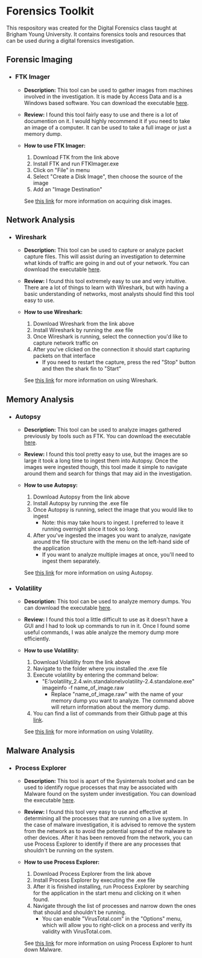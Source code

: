 # Forensics Toolkit
This respository was created for the Digital Forensics class taught at Brigham Young University. It contains forensics tools and resources that can be used during a digital forensics investigation. 

Forensic Imaging
---
* ### FTK Imager
    * **Description:** This tool can be used to gather images from machines involved in the investigation. It is made by Access Data and is a Windows based software. You can download the executable [here](https://accessdata.com/product-download/ftk-imager-version-4.2.0).
    * **Review:** I found this tool fairly easy to use and there is a lot of documention on it. I would highly recommend it if you need to take an image of a computer. It can be used to take a full image or just a memory dump. 
    * **How to use FTK Imager:** 
         1. Download FTK from the link above
         2. Install FTK and run FTKImager.exe
         3. Click on "File" in menu
         4. Select "Create a Disk Image", then choose the source of the image
         5. Add an "Image Destination"
         
         See [this link](https://digital-forensics.sans.org/blog/2009/06/18/forensics-101-acquiring-an-image-with-ftk-imager/) for more information on acquiring disk images. 
         
Network Analysis
---
* ### Wireshark
    * **Description:** This tool can be used to capture or analyze packet capture files. This will assist during an investigation to determine what kinds of traffic are going in and out of your network. You can download the executable [here](https://www.wireshark.org/download.html).
    * **Review:** I found this tool extremely easy to use and very intuitive. There are a lot of things to learn with Wireshark, but with having a basic understanding of networks, most analysts should find this tool easy to use. 
    * **How to use Wireshark:** 
         1. Download Wireshark from the link above
         2. Install Wireshark by running the .exe file
         3. Once Wireshark is running, select the connection you'd like to capture network traffic on
         4. After you've clicked on the connection it should start capturing packets on that interface
            * If you need to restart the capture, press the red "Stop" button and then the shark fin to "Start" 
         
         See [this link](https://www.wireshark.org/docs/) for more information on using Wireshark. 

Memory Analysis
---
* ### Autopsy
    * **Description:** This tool can be used to analyze images gathered previously by tools such as FTK. You can download the executable [here](https://www.sleuthkit.org/autopsy/download.php).
    * **Review:** I found this tool pretty easy to use, but the images are so large it took a long time to ingest them into Autopsy. Once the images were ingested though, this tool made it simple to navigate around them and search for things that may aid in the investigation. 
    * **How to use Autopsy:** 
         1. Download Autopsy from the link above
         2. Install Autopsy by running the .exe file
         3. Once Autopsy is running, select the image that you would like to ingest
            * Note: this may take hours to ingest. I preferred to leave it running overnight since it took so long. 
         4. After you've ingested the images you want to analyze, navigate around the file structure with the menu on the left-hand side of the application
            * If you want to analyze multiple images at once, you'll need to ingest them separately. 
         
         See [this link](http://www.sleuthkit.org/autopsy/docs/quick/) for more information on using Autopsy.

* ### Volatility
    * **Description:** This tool can be used to analyze memory dumps. You can download the executable [here](https://www.volatilityfoundation.org/26).
    * **Review:** I found this tool a little difficult to use as it doesn't have a GUI and I had to look up commands to run in it. Once I found some useful commands, I was able analyze the memory dump more efficiently.  
    * **How to use Volatility:** 
         1. Download Volatility from the link above
         2. Navigate to the folder where you installed the .exe file
         3. Execute volatility by entering the command below:
            * "E:\volatility_2.4.win.standalone\volatility-2.4.standalone.exe" imageinfo -f name_of_image.raw
               * Replace "name_of_image.raw" with the name of your memory dump you want to analyze. The command above will return information about the memory dump. 
         4. You can find a list of commands from their Github page at this [link](https://github.com/volatilityfoundation/volatility/wiki/Command-Reference).
         
         See [this link](https://www.howtoforge.com/tutorial/how-to-install-and-use-volatility-memory-forensic-tool/) for more information on using Volatility.

Malware Analysis
---
* ### Process Explorer
    * **Description:** This tool is apart of the Sysinternals toolset and can be used to identify rogue processes that may be associated with Malware found on the system under investigation. You can download the executable [here](https://docs.microsoft.com/en-us/sysinternals/downloads/process-explorer).
    * **Review:** I found this tool very easy to use and effective at determining all the processes that are running on a live system. In the case of malware investigation, it is advised to remove the system from the network as to avoid the potential spread of the malware to other devices. After it has been removed from the network, you can use Process Explorer to identify if there are any processes that shouldn't be running on the system.   
    * **How to use Process Explorer:** 
         1. Download Process Explorer from the link above
         2. Install Process Explorer by executing the .exe file
         3. After it is finished installing, run Process Explorer by searching for the application in the start menu and clicking on it when found. 
         4. Navigate through the list of processes and narrow down the ones that should and shouldn't be running. 
            * You can enable "VirusTotal.com" in the "Options" menu, which will allow you to right-click on a process and verify its validity with VirusTotal.com. 
         
         See [this link](https://blog.malwarebytes.com/101/2016/05/process-explorer-an-introduction/) for more information on using Process Explorer to hunt down Malware.

